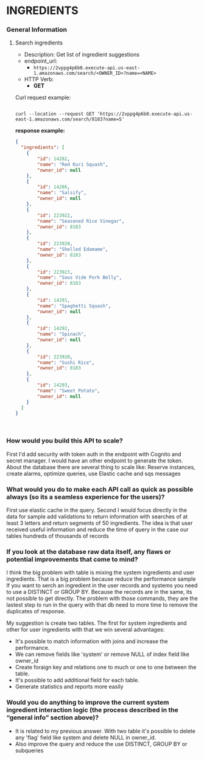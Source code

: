 INGREDIENTS
==========================

### General Information

1. Search ingredients
   - Description: Get list of ingredient suggestions
   - endpoint_url:
      - ```https://2vppg4p6b0.execute-api.us-east-1.amazonaws.com/search/<OWNER_ID>?name=<NAME>```
   - HTTP Verb:
       - **GET**
       
   Curl request example:
    ```commandline

   curl --location --request GET 'https://2vppg4p6b0.execute-api.us-east-1.amazonaws.com/search/8183?name=S'
   
    ```
   **response example:**
    ```json
    {
      "ingredients": [
        {
            "id": 14282,
            "name": "Red Kuri Squash",
            "owner_id": null
        },
        {
            "id": 14286,
            "name": "Salsify",
            "owner_id": null
        },
        {
            "id": 223922,
            "name": "Seasoned Rice Vinegar",
            "owner_id": 8183
        },
        {
            "id": 223928,
            "name": "Shelled Edamame",
            "owner_id": 8183
        },
        {
            "id": 223923,
            "name": "Sous Vide Pork Belly",
            "owner_id": 8183
        },
        {
            "id": 14291,
            "name": "Spaghetti Squash",
            "owner_id": null
        },
        {
            "id": 14292,
            "name": "Spinach",
            "owner_id": null
        },
        {
            "id": 223920,
            "name": "Sushi Rice",
            "owner_id": 8183
        },
        {
            "id": 14293,
            "name": "Sweet Potato",
            "owner_id": null
        }
      ]
    }
    ```
   <br>

### How would you build this API to scale?
First I'd add security with  token auth in the endpoint with Cognito and secret manager. 
I would have an other endpoint to generate the token. About the database there are several thing to scale like:
Reserve instances, create alarms, optimize queries, use Elastic cache and sqs messages

### What would you do to make each API call as quick as possible always (so its a seamless experience for the users)?
First use elastic cache in the query. Second I would focus directly in the data 
for sample add validations to return information with searches of at least 3 letters and return segments of 50 ingredients. 
The idea is that user received useful information and reduce the time of query in the case our tables hundreds of thousands of records

### If you look at the database raw data itself, any flaws or potential improvements that come to mind?
I think the big problem with table is mixing the system ingredients and user ingredients. That is a big problem because 
reduce the performance sample
If you want to serch an ingredient in the user records and systems you need to
use a DISTINCT or GROUP BY. Because the records are in the same, its not possible to
get directly. The problem with those commands, they are the lastest step to run in the query 
with that db need to more time to remove the duplicates of response. 

My suggestion is create two tables. The first for system ingredients and other for user ingredients with that we win several advantages:
* It's possible to match information with joins and increase the performance.
* We can remove fields like 'system' or remove NULL of index field like owner_id
* Create foraign key and relations one to much or one to one between the table.
* It's possible to add additional field for each table.
* Generate statistics and reports more easily

### Would you do anything to improve the current system ingredient interaction logic (the process described in the “general info” section above)?
* It is related to my previous answer. With two table it's possible to delete any 'flag' field like system 
and delete NULL in owner_id.
* Also improve the query and reduce the use DISTINCT, GROUP BY or subqueries

